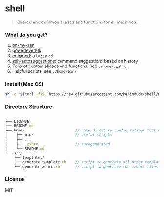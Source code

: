 # shell
> Shared and common aliases and functions for all machines.

### What do you get?
1. [oh-my-zsh](https://github.com/ohmyzsh/ohmyzsh#unattended-install)
1. [powerlevel10k](https://github.com/romkatv/powerlevel10k)
1. [enhancd](https://github.com/babarot/enhancd): a fuzzy `cd`
1. [zsh-autosuggestions](https://github.com/zsh-users/zsh-autosuggestions): command suggestions based on history
1. Tons of custom aliases and functions, see `./home/.zshrc`
1. Helpful scripts, see `./home/bin/`

### Install (Mac OS)

```sh
sh -c "$(curl -fsSL https://raw.githubusercontent.com/kalindudc/shell/main/install.sh)"
```

### Directory Structure
```js
.
├── LICENSE
├── README.md
├── home/                       // home directory configurations that will be `stowed`
│    ├── bin/                   // useful scripts
│    ├── ...
│    ├── .zshrc                 // autogenerated
│    └── README.md
└── src/
    ├── templates/
    ├── generate_template.rb    // script to generate all other templates
    └── generate_zshrc.rb       // script to generate the .zshrc files
```

### License
MIT
